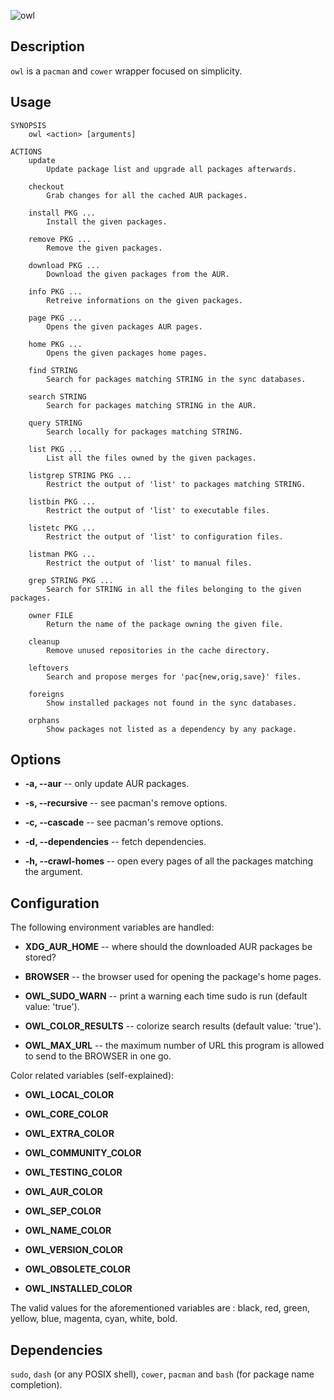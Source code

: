 ![owl](https://github.com/baskerville/owl/raw/master/preview/owl_logo.jpg)

## Description

`owl` is a `pacman` and `cower` wrapper focused on simplicity.

## Usage

    SYNOPSIS
        owl <action> [arguments]

    ACTIONS
        update
            Update package list and upgrade all packages afterwards.

        checkout
            Grab changes for all the cached AUR packages.

        install PKG ...
            Install the given packages.

        remove PKG ...
            Remove the given packages.

        download PKG ...
            Download the given packages from the AUR.

        info PKG ...
            Retreive informations on the given packages.

        page PKG ...
            Opens the given packages AUR pages.

        home PKG ...
            Opens the given packages home pages.

        find STRING
            Search for packages matching STRING in the sync databases.

        search STRING
            Search for packages matching STRING in the AUR.

        query STRING
            Search locally for packages matching STRING.

        list PKG ...
            List all the files owned by the given packages.

        listgrep STRING PKG ...
            Restrict the output of 'list' to packages matching STRING.

        listbin PKG ...
            Restrict the output of 'list' to executable files.

        listetc PKG ...
            Restrict the output of 'list' to configuration files.

        listman PKG ...
            Restrict the output of 'list' to manual files.

        grep STRING PKG ...
            Search for STRING in all the files belonging to the given packages.

        owner FILE
            Return the name of the package owning the given file.

        cleanup
            Remove unused repositories in the cache directory.

        leftovers
            Search and propose merges for 'pac{new,orig,save}' files.

        foreigns
            Show installed packages not found in the sync databases.

        orphans
            Show packages not listed as a dependency by any package.

## Options

- **-a, --aur** -- only update AUR packages.

- **-s, --recursive** -- see pacman's remove options.

- **-c, --cascade** -- see pacman's remove options.

- **-d, --dependencies** -- fetch dependencies.

- **-h, --crawl-homes** -- open every pages of all the packages matching the argument.

## Configuration

The following environment variables are handled:

- **XDG_AUR_HOME** -- where should the downloaded AUR packages be stored?

- **BROWSER** -- the browser used for opening the package's home pages.

- **OWL_SUDO_WARN** -- print a warning each time sudo is run (default value: 'true').

- **OWL_COLOR_RESULTS** -- colorize search results (default value: 'true').

- **OWL_MAX_URL** -- the maximum number of URL this program is allowed to send to
  the BROWSER in one go.

Color related variables (self-explained):

- **OWL_LOCAL_COLOR**

- **OWL_CORE_COLOR**

- **OWL_EXTRA_COLOR**

- **OWL_COMMUNITY_COLOR**

- **OWL_TESTING_COLOR**

- **OWL_AUR_COLOR**

- **OWL_SEP_COLOR**

- **OWL_NAME_COLOR**

- **OWL_VERSION_COLOR**

- **OWL_OBSOLETE_COLOR**

- **OWL_INSTALLED_COLOR**

The valid values for the aforementioned variables are : black, red, green, yellow, blue, magenta, cyan, white, bold.

## Dependencies

`sudo`, `dash` (or any POSIX shell), `cower`, `pacman` and `bash` (for package name completion).
